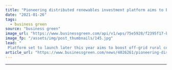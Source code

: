 ```yaml
---
title: "Pioneering distributed renewables investment platform aims to boost off-grid energy access"
date: "2021-01-26"
tags: 
  - business green
source: "business green"
image_url: "https://www.businessgreen.com/api/v1/wps/75e5928/f2395f17-ba43-48f1-b5d2-f693b21a5bc9/5/india-solar-power-2-s-185x114.jpg"
image_fp: "/assets/img/post_thumbnails/145.jpg"
lead: "
 Platform set to launch later this year aims to boost off-grid rural communities' access to private capital ..."
article_url: "https://www.businessgreen.com/news/4026261/pioneering-distributed-renewables-investment-platform-aims-boost-grid-energy-access"
---
```


---
